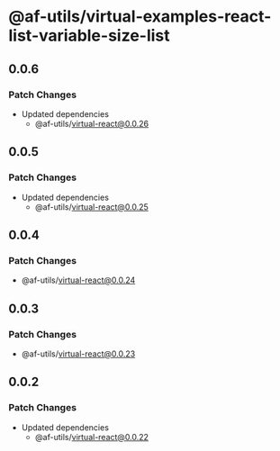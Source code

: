 # @af-utils/virtual-examples-react-list-variable-size-list

## 0.0.6

### Patch Changes

-   Updated dependencies
    -   @af-utils/virtual-react@0.0.26

## 0.0.5

### Patch Changes

-   Updated dependencies
    -   @af-utils/virtual-react@0.0.25

## 0.0.4

### Patch Changes

-   @af-utils/virtual-react@0.0.24

## 0.0.3

### Patch Changes

-   @af-utils/virtual-react@0.0.23

## 0.0.2

### Patch Changes

-   Updated dependencies
    -   @af-utils/virtual-react@0.0.22
